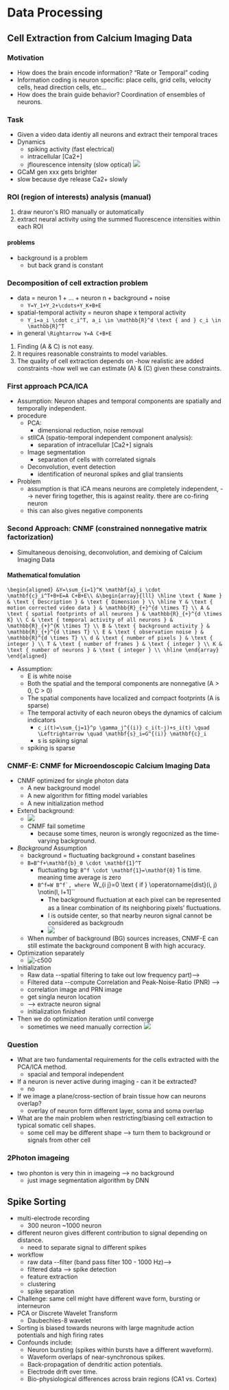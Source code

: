 # Data Processing
## Cell Extraction from Calcium Imaging Data
### Motivation
- How does the brain encode information? “Rate or Temporal” coding
- Information coding is neuron specific: place cells, grid cells, velocity cells, head direction cells, etc…
- How does the brain guide behavior? Coordination of ensembles of neurons.

### Task
- Given a video data identiy all neurons and extract their temporal traces
- Dynamics
    - spiking activity (fast electrical)
    - intracellular [Ca2+]
    - jflourescence intensity (slow optical)
![](media/16619777170684.png)
- GCaM gen xxx gets brighter
- slow because dye release Ca2+ slowly

### ROI (region of interests) analysis (manual)
1. draw neuron's RIO manually or automatically
2. extract neural activity using the summed fluorescence intensities within each ROI

#### problems
- background is a problem
    - but back grand is constant

### Decomposition of cell extraction problem
- data = neuron 1 + ... + neuron n + background + noise
    - ``Y=Y_1+Y_2+\cdots+Y_K+B+E``
- spatial-temporal activity = neuron shape x temporal activity
    - ``Y_i=a_i \cdot c_i^T, a_i \in \mathbb{R}^d \text { and } c_i \in \mathbb{R}^T``
- in general ``\Rightarrow Y=A C+B+E``
1. Finding \(A \& C\) is not easy.
2. It requires reasonable constraints to model variables.
3. The quality of cell extraction depends on -how realistic are added constraints -how well we can estimate \(A\) \& \(C\) given these constraints.

### First approach PCA/ICA
- Assumption: Neuron shapes and temporal components are spatially and temporally independent.
- procedure
    - PCA: 
        - dimensional reduction, noise removal
    - stlICA (spatio-temporal independent component analysis):
        - separation of intracellular [Ca2+] signals
    - Image segmentation
        - separation of cells with correlated signals
    - Deconvolution, event detection
        - identification of neuronal spikes and glial transients
- Problem
    - assumption is that iCA means neurons are completely independent, --> never firing together, this is against reality. there are co-firing neuron
    - this can also gives negative components

### Second Approach: CNMF (constrained nonnegative matrix factorization)
- Simultaneous denoising, deconvolution, and demixing of Calcium Imaging Data

#### Mathematical fomulation
``\begin{aligned}
&Y=\sum_{i=1}^K \mathbf{a}_i \cdot \mathbf{c}_i^T+B+E=A C+B+E\\
&\begin{array}{lll}
\hline \text { Name } & \text { Description } & \text { Dimension } \\
\hline Y & \text { motion corrected video data } & \mathbb{R}_{+}^{d \times T} \\
A & \text { spatial footprints of all neurons } & \mathbb{R}_{+}^{d \times K} \\
C & \text { temporal activity of all neurons } & \mathbb{R}_{+}^{K \times T} \\
B & \text { background activity } & \mathbb{R}_{+}^{d \times T} \\
E & \text { observation noise } & \mathbb{R}^{d \times T} \\
d & \text { number of pixels } & \text { integer } \\
T & \text { number of frames } & \text { integer } \\
K & \text { number of neurons } & \text { integer } \\
\hline
\end{array}
\end{aligned}``
- Assumption:
    - E is white noise
    - Both the spatial and the temporal components are nonnegative (A > 0, C > 0)
    - The spatial components have localized and compact footprints (A is sparse)
    - The temporal activity of each neuron obeys the dynamics of calcium indicators
        - ``c_i(t)=\sum_{j=1}^p \gamma_j^{(i)} c_i(t-j)+s_i(t) \quad \Leftrightarrow \quad \mathbf{s}_i=G^{(i)} \mathbf{c}_i``
        - s is spiking signal
    - spiking is sparse

### CNMF-E: CNMF for Microendoscopic Calcium Imaging Data
- CNMF optimized for single photon data
    - A new background model
    - A new algorithm for ﬁtting model variables
    - A new initialization method
- Extend background:
    - ![](media/16619783429947.png)
    - CNMF fail sometime
        - because some times,  neuron is wrongly regocnized as the time-varying background.
- *Background* Assumption
    - background = fluctuating background + constant baselines
    - ``B=B^f+\mathbf{b}_0 \cdot \mathbf{1}^T``
        - fluctuating bg: ``B^f \cdot \mathbf{1}=\mathbf{0}`` 1 is time. meaning time average is zero
        - ``B^f=W B^f`, where ``W_{i j}=0 \text { if } \operatorname{dist}(i, j) \notin(l, l+1]``
            - The background ﬂuctuation at each pixel can be represented as a linear combination of its neighboring pixels’ ﬂuctuations.
            - l is outside center, so that nearby neuron signal cannot be considered as backgroudn
            - ![](media/16619785278063.png)
    - When number of background (BG) sources increases, CNMF-E can still estimate the background component B with high accuracy.
- Optimization separately
    - ![-c500](media/16619786167448.png)
- Initialization
    - Raw data --spatial filtering to take out low frequency part)-->
    - Filtered data --compute Correlation and Peak-Noise-Ratio (PNR) -->
    - correlation image and PRN image
    - get singla neuron location
    - --> extracte neuron signal
    - initialization finished
- Then we do optimization iteration until converge
    - sometimes we need manually correction
![](media/16619787829834.png)

### Question
-  What are two fundamental requirements for the cells extracted with the PCA/ICA method.
    -  spacial and temporal independent
-  If a neuron is never active during imaging - can it be extracted?
    -  no
-  If we image a plane/cross-section of brain tissue how can neurons overlap?
    -  overlay of neuron form different layer, soma and soma overlap
- What are the main problem when restricting/biasing cell extraction to typical somatic cell shapes.
    - some cell may be different shape --> turn them to background or signals from other cell

### 2Photon imageing
- two phonton is very thin in imageing --> no background
    - just image segmentation algorithm by DNN

    
## Spike Sorting
- multi-electrode recording
    - 300 neuron ~1000 neuron
- different neuron gives different contribution to signal depending on distance.
    - need to separate signal to different spikes
- workflow
    - raw data --filter (band pass filter 100 - 1000 Hz)-->
    - filtered data --> spike detection
    - feature extraction
    - clustering
    - spike separation
- Challenge: same cell might have different wave form, bursting or interneuron
- PCA or Discrete Wavelet Transform
    - Daubechies-8 wavelet
- Sorting is biased towards neurons with large magnitude action potentials and high firing rates
- Confounds include:
    - Neuron bursting (spikes within bursts have a different waveform).
    - Waveform overlaps of near-synchronous spikes.
    - Back-propagation of dendritic action potentials.
    - Electrode drift over time.
    - Bio-physiological differences across brain regions (CA1 vs. Cortex)
